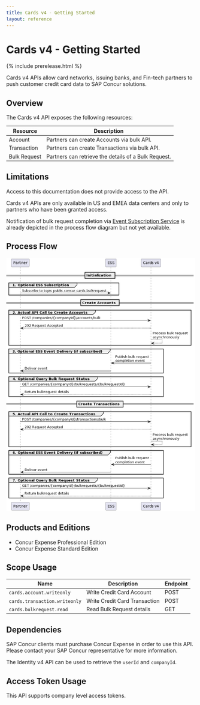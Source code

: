 ```yaml
---
title: Cards v4 - Getting Started
layout: reference
---
```


# Cards v4 - Getting Started

{% include prerelease.html %}

Cards v4 APIs allow card networks, issuing banks, and Fin-tech partners to push customer credit card data to SAP Concur solutions.

## <a name="overview"></a>Overview

The Cards v4 API exposes the following resources:

Resource|Description
---|---
Account|Partners can create Accounts via bulk API.
Transaction|Partners can create Transactions via bulk API.
Bulk Request|Partners can retrieve the details of a Bulk Request.

## <a name="limitations"></a>Limitations

Access to this documentation does not provide access to the API. 

Cards v4 APIs are only available in US and EMEA data centers and only to partners who have been granted access.

Notification of bulk request completion via [Event Subscription Service](/api-reference/ess/v4.event-subscription.html) is already depicted in the process flow diagram but not yet available.

## <a name="process-flow"></a>Process Flow

![CardsV4ProcessFlow](./v4.cards-get-started-process-flow.png)

## <a name="products-editions"></a>Products and Editions

* Concur Expense Professional Edition
* Concur Expense Standard Edition

## <a name="scope-usage"></a>Scope Usage

Name|Description|Endpoint
---|---|---
`cards.account.writeonly`|Write Credit Card Account|POST
`cards.transaction.writeonly`|Write Credit Card Transaction|POST
`cards.bulkrequest.read`|Read Bulk Request details|GET

## <a name="dependencies"></a>Dependencies

SAP Concur clients must purchase Concur Expense in order to use this API. Please contact your SAP Concur representative for more information.

The Identity v4 API can be used to retrieve the `userId` and `companyId`.

## <a name="access-token-usage"></a>Access Token Usage

This API supports company level access tokens.


